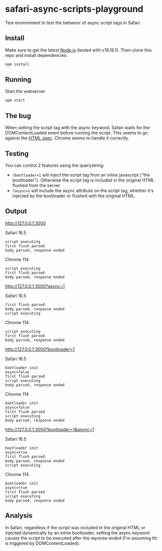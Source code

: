 # safari-async-scripts-playground

Test environment to test the behavior of async script tags in Safari.

## Install
Make sure to get the latest [Node.js](https://nodejs.org/en/) (tested with v18.16.1). Then clone this repo and install dependencies:
```sh
npm install
```

## Running
Start the webserver
```sh
npm start
```

## The bug
When setting the script tag with the async keyword, Safari waits for the DOMContentLoaded event before running the script. This seems to go against the [HTML spec](https://developer.mozilla.org/en-US/docs/Web/HTML/Element/script). Chrome seems to handle it correctly.

## Testing

You can control 2 features using the querystring:
- `?bootloader=1` will inject the script tag from an inline javascript ("the bootloader"). Otherwise the script tag is included in the original HTML flushed from the server.
- `?async=1` will include the async attribute on the script tag, whether it's injected by the bootloader or flushed with the original HTML.

## Output

http://127.0.0.1:3000

Safari 16.5
```
script executing
first flush parsed
body parsed, response ended
````

Chrome 114
```
script executing
first flush parsed
body parsed, response ended
```

http://127.0.0.1:3000?async=1

Safari 16.5
```
first flush parsed
body parsed, response ended
script executing
```

Chrome 114
```
script executing
first flush parsed
body parsed, response ended
```

http://127.0.0.1:3000?bootloader=1

Safari 16.5
```
bootloader init
async=false
first flush parsed
script executing
body parsed, response ended
```

Chrome 114
```
bootloader init
async=false
first flush parsed
script executing
body parsed, response ended
```

http://127.0.0.1:3000?bootloader=1&async=1

Safari 16.5
```
bootloader init
async=true
first flush parsed
body parsed, response ended
script executing
```

Chrome 114
```
bootloader init
async=true
first flush parsed
script executing
body parsed, response ended
```

## Analysis
In Safari, regardless if the script was included in the original HTML or injected dynamically by an inline bootloader, setting the async keyword causes the script to be executed after the reponse ended (I'm assuming thi is triggered by DOMContentLoaded).
